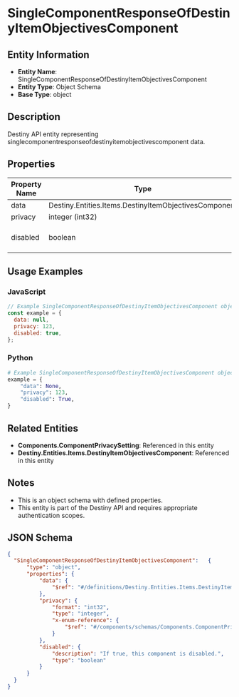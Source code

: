 # SingleComponentResponseOfDestinyItemObjectivesComponent

## Entity Information
- **Entity Name**: SingleComponentResponseOfDestinyItemObjectivesComponent
- **Entity Type**: Object Schema
- **Base Type**: object

## Description
Destiny API entity representing singlecomponentresponseofdestinyitemobjectivescomponent data.

## Properties

| Property Name | Type | Description | Required |
|---------------|------|-------------|----------|
| data | Destiny.Entities.Items.DestinyItemObjectivesComponent |  | No |
| privacy | integer (int32) |  | No |
| disabled | boolean | If true, this component is disabled. | No |

## Usage Examples

### JavaScript
```javascript
// Example SingleComponentResponseOfDestinyItemObjectivesComponent object
const example = {
  data: null,
  privacy: 123,
  disabled: true,
};
```

### Python
```python
# Example SingleComponentResponseOfDestinyItemObjectivesComponent object
example = {
    "data": None,
    "privacy": 123,
    "disabled": True,
}
```

## Related Entities
- **Components.ComponentPrivacySetting**: Referenced in this entity
- **Destiny.Entities.Items.DestinyItemObjectivesComponent**: Referenced in this entity

## Notes
- This is an object schema with defined properties.
- This entity is part of the Destiny API and requires appropriate authentication scopes.

## JSON Schema
```json
{
  "SingleComponentResponseOfDestinyItemObjectivesComponent":   {
      "type": "object",
      "properties": {
          "data": {
              "$ref": "#/definitions/Destiny.Entities.Items.DestinyItemObjectivesComponent"
          },
          "privacy": {
              "format": "int32",
              "type": "integer",
              "x-enum-reference": {
                  "$ref": "#/components/schemas/Components.ComponentPrivacySetting"
              }
          },
          "disabled": {
              "description": "If true, this component is disabled.",
              "type": "boolean"
          }
      }
  }
}
```
